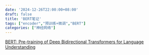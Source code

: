 ```yaml
---
date: '2024-12-26T22:00:00+08:00'
draft: false
title: 'BERT笔记'
tags: ["encoder","预训练+微调","BERT"]
categories: ["神经网络"]
---
```


[BERT: Pre-training of Deep Bidirectional Transformers for Language Understanding](https://xves6ft58q.feishu.cn/docx/Au3XddmPPoE4KYxaMOxc2t2HnNc?from=from_copylink)

